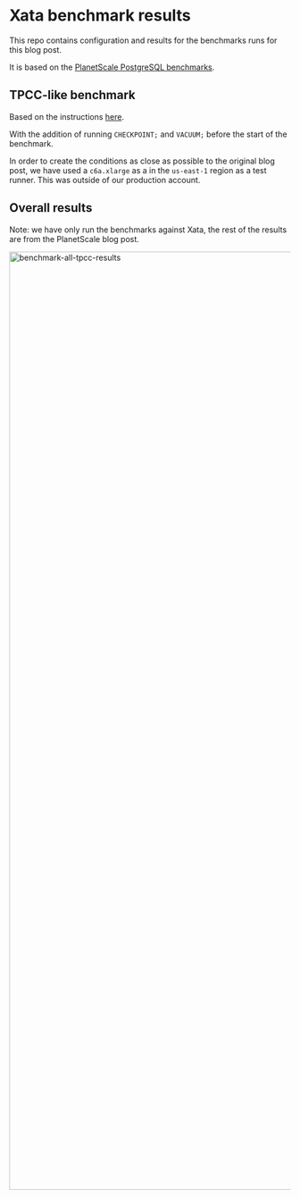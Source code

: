 # Xata benchmark results

This repo contains configuration and results for the benchmarks runs for this blog post.

It is based on the [PlanetScale PostgreSQL benchmarks](https://planetscale.com/blog/benchmarking-postgres).

## TPCC-like benchmark

Based on the instructions [here](https://planetscale.com/benchmarks/instructions/tpcc500g).

With the addition of running `CHECKPOINT;` and `VACUUM;` before the start of the benchmark.

In order to create the conditions as close as possible to the original blog post, we have used a `c6a.xlarge` as a in the `us-east-1` region as a test runner. This was outside of our production account.

## Overall results

Note: we have only run the benchmarks against Xata, the rest of the results are from the PlanetScale blog post.

<img width="2612" height="1680" alt="benchmark-all-tpcc-results" src="https://github.com/user-attachments/assets/f149a69f-066e-414a-8e68-c1a5f1a1b92a" />
